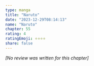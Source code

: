```yaml
---
type: manga
title: "Naruto"
date: "2023-12-29T08:14:13"
name: "Naruto"
chapter: 55
rating: 4
ratingEmoji: ⭐️⭐️⭐️⭐️
share: false
---
```


_[No review was written for this chapter]_

